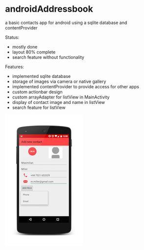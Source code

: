 # androidAddressbook

a basic contacts app for android using a sqlite database and contentProvider

Status:

- mostly done
- layout 80% complete
- search feature without functionality


Features:

- implemented sqlite database
- storage of images via camera or native gallery
- implemented contentProvider to provide access for other apps
- custom actionbar design
- custom arrayAdapter for listView in MainActivity
- display of contact image and name in listView
- search feature for listView


![alt tag](https://github.com/joiro/androidAddressBook/blob/master/addressbook2SMALL.png)

